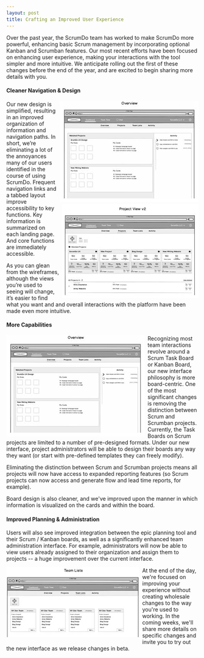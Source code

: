 ```yaml
---
layout: post
title: Crafting an Improved User Experience
---
```


Over the past year, the ScrumDo team has worked to make ScrumDo more powerful, enhancing basic Scrum management by incorporating optional Kanban and Scrumban features.  Our most recent efforts have been focused on enhancing user experience, making your interactions with the tool simpler and more intuitive.  We anticipate rolling out the first of these changes before the end of the year, and are excited to begin sharing more details with you.


#### Cleaner Navigation &amp; Design

<img src="/images/blog/wireframe-dashboard.jpg" style="float: right; margin: 0 0 5px 8px" />
Our new design is simplified, resulting in an improved organization of information and navigation paths.  In short, we’re eliminating a lot of the annoyances many of our users identified in the course of using ScrumDo.

<img src="/images/blog/wireframe-project-view.jpg" style="float: right; margin: 0 0 5px 8px" />
Frequent navigation links and a tabbed layout improve accessibility to key functions.  Key information is summarized on each landing page.  And core functions are immediately accessible.  

As you can glean from the wireframes, although the views you’re used to seeing will change, it’s easier to find what you want and and overall interactions with the platform have been made even more intuitive.  


#### More Capabilities 

<img src="/images/blog/wireframe-dashboard.jpg" style="float: left; margin: 0 8px 5px 0" />
Recognizing most team interactions revolve around a Scrum Task Board or Kanban Board, our new interface philosophy is more board-centric.  One of the most significant changes is removing the distinction between Scrum and Scrumban projects.  Currently, the Task Boards on Scrum projects are limited to a number of pre-designed formats.  Under our new interface, project administrators will be able to design their boards any way they want (or start with pre-defined templates they can freely modify).

Eliminating the distinction between Scrum and Scrumban projects means all projects will now have access to expanded reporting features (so Scrum projects can now access and generate flow and lead time reports, for example).  

Board design is also cleaner, and we've improved upon the manner in which information is visualized on the cards and within the board.


#### Improved Planning &amp; Administration

Users will also see improved integration between the epic planning tool and their Scrum / Kanban boards, as well as a significantly enhanced team administration interface.  For example, administrators will now be able to view users already assigned to their organization and assign them to projects -- a huge improvement over the current interface.  

<img src="/images/blog/wireframe-team-view.jpg" style="float: left; margin: 0 8px 5px 0" />
At the end of the day, we're focused on improving your experience without creating wholesale changes to the way you're used to working.  In the coming weeks, we'll share more details on specific changes and invite you to try out the new interface as we release changes in beta. 